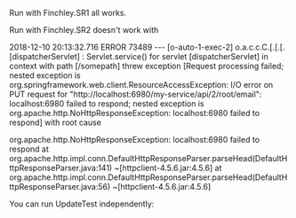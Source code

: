 Run with Finchley.SR1 all works.

Run with Finchley.SR2 doesn't work with

2018-12-10 20:13:32.716 ERROR 73489 --- [o-auto-1-exec-2] o.a.c.c.C.[.[.[.[dispatcherServlet]      : Servlet.service() for servlet [dispatcherServlet] in context with path [/somepath] threw exception [Request processing failed; nested exception is org.springframework.web.client.ResourceAccessException: I/O error on PUT request for "http://localhost:6980/my-service/api/2/root/email": localhost:6980 failed to respond; nested exception is org.apache.http.NoHttpResponseException: localhost:6980 failed to respond] with root cause

org.apache.http.NoHttpResponseException: localhost:6980 failed to respond
	at org.apache.http.impl.conn.DefaultHttpResponseParser.parseHead(DefaultHttpResponseParser.java:141) ~[httpclient-4.5.6.jar:4.5.6]
	at org.apache.http.impl.conn.DefaultHttpResponseParser.parseHead(DefaultHttpResponseParser.java:56) ~[httpclient-4.5.6.jar:4.5.6]



You can run UpdateTest independently:
